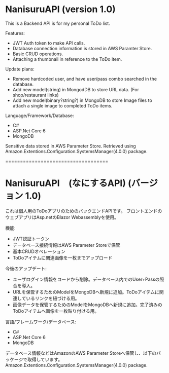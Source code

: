 # NanisuruAPI (version 1.0)

This is a Backend API is for my personal ToDo list.


Features:
- JWT Auth token to make API calls.
- Database connection information is stored in AWS Paramter Store.
- Basic CRUD operations.
- Attaching a thumbnail in reference to the ToDo item.

Update plans:
- Remove hardcoded user, and have user/pass combo searched in the database.
- Add new model(string) in MongodDB to store URL data. (For shop/restaurant links)
- Add new model(binary?string?) in MongoDB to store Image files to attach a single image to completed ToDo items.

Language/Framework/Database:
- C#
- ASP.Net Core 6
- MongoDB

Sensitive data stored in AWS Parameter Store.
Retrieved using Amazon.Extentions.Configuration.SystemsManager(4.0.0) package.

===================================

# NanisuruAPI　(なにするAPI) (バージョン 1.0)

これは個人用のToDoアプリのためのバックエンドAPIです。
フロントエンドのウェブアプリはAsp.netのBlazor Webassemblyを使用。

機能:
- JWT認証トークン
- データベース接続情報はAWS Parameter Storeで保管
- 基本CRUDオペレーション
- ToDoアイテムに関連画像を一枚までアップロード

今後のアップデート:
- ユーザログイン情報をコードから削除。データベース内でのUser+Passの照合を導入。
- URLを保管するためのModelをMongoDBへ新規に追加。ToDoアイテムに関連しているリンクを紐づける用。
- 画像データを保管するためのModelをMongoDBへ新規に追加。完了済みのToDoアイテムへ画像を一枚貼り付ける用。

言語/フレームワーク/データベース:
- C#
- ASP.Net Core 6
- MongoDB

データベース情報などはAmazonのAWS Parameter Storeへ保管し、以下のパッケージで取得しています。
Amazon.Extentions.Configuration.SystemsManager(4.0.0) package.
